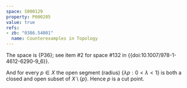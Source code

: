 ```yaml
---
space: S000129
property: P000205
value: true
refs:
- zb: "0386.54001"
  name: Counterexamples in Topology
---
```


The space is {P36}; see item #2 for space #132 in {{doi:10.1007/978-1-4612-6290-9_6}}.

And for every $p\in X$ the open segment (radius) $\{\lambda p: 0< \lambda < 1 \}$ is both a closed and open subset of $X\setminus\{p\}$. Hence $p$ is a cut point.
